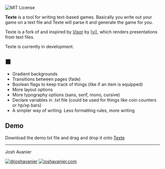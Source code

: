 ![MIT License](https://joshavanier.github.io/badges/svg/mit.svg)

**Texte** is a tool for writing text-based games. Basically you write out your game on a text file and Texte will parse it and generate the game for you.

Texte is a fork of and inspired by [Visor](https://github.com/v-exec/Visor) by [[vi]](https://github.com/v-exec/), which renders presentations from text files.

Texte is currently in development.

## ■

- Gradient backgrounds
- Transitions between pages (fade)
- Boolean flags to keep track of things (like if an item is equipped)
- More layout options
- More typography options (sans, serif, mono, cursive)
- Declare variables in .txt file (could be used for things like coin counters or hp/xp bars)
- A simpler way of writing. Less formatting rules, more writing

## Demo

Download the demo.txt file and drag and drop it onto [Texte](https://joshavanier.github.io/texte/)

---

Josh Avanier

[![@joshavanier](https://joshavanier.github.io/badges/mit/twitter.svg)](https://twitter.com/joshavanier) [![joshavanier.com](https://joshavanier.github.io/badges/mit/website.svg)](https://joshavanier.com)
